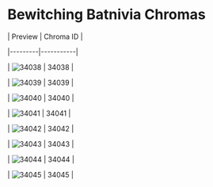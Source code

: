 # Bewitching Batnivia Chromas


| Preview | Chroma ID |

|---------|-----------|

| ![34038](https://raw.communitydragon.org/latest/plugins/rcp-be-lol-game-data/global/default/v1/champion-chroma-images/34/34038.png) | 34038 |

| ![34039](https://raw.communitydragon.org/latest/plugins/rcp-be-lol-game-data/global/default/v1/champion-chroma-images/34/34039.png) | 34039 |

| ![34040](https://raw.communitydragon.org/latest/plugins/rcp-be-lol-game-data/global/default/v1/champion-chroma-images/34/34040.png) | 34040 |

| ![34041](https://raw.communitydragon.org/latest/plugins/rcp-be-lol-game-data/global/default/v1/champion-chroma-images/34/34041.png) | 34041 |

| ![34042](https://raw.communitydragon.org/latest/plugins/rcp-be-lol-game-data/global/default/v1/champion-chroma-images/34/34042.png) | 34042 |

| ![34043](https://raw.communitydragon.org/latest/plugins/rcp-be-lol-game-data/global/default/v1/champion-chroma-images/34/34043.png) | 34043 |

| ![34044](https://raw.communitydragon.org/latest/plugins/rcp-be-lol-game-data/global/default/v1/champion-chroma-images/34/34044.png) | 34044 |

| ![34045](https://raw.communitydragon.org/latest/plugins/rcp-be-lol-game-data/global/default/v1/champion-chroma-images/34/34045.png) | 34045 |